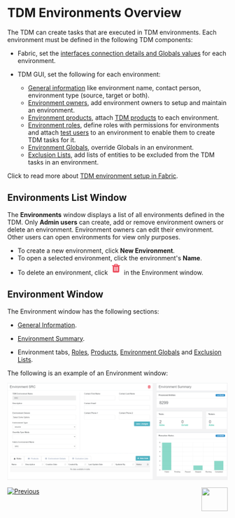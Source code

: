 # TDM Environments Overview

The TDM can create tasks that are executed in TDM environments. Each environment must be defined in the following TDM components:

- Fabric, set the [interfaces connection details and Globals values](/articles/25_environments/01_environments_overview.md) for each environment. 
- TDM GUI, set the following for each environment:

  - [General information](08_environment_window_general_information.md) like environment name, contact person, environment type (source, target or both).
  - [Environment owners](08_environment_window_general_information.md#environment-owners), add environment owners to setup and maintain an environment.
  - [Environment products](11_environment_products_tab.md), attach [TDM products](05_tdm_gui_product_window.md) to each environment.
  - [Environment roles](10_environment_roles_tab.md), define roles with permissions for environments and attach [test users](02_tdm_gui_user_types.md) to an environment to enable them to create TDM tasks for it.
  - [Environment Globals](12_environment_globals_tab.md), override Globals in an environment.
  - [Exclusion Lists](13_environment_exclusion_lists.md), add lists of entities to be excluded from the TDM tasks in an environment.

Click to read more about [TDM environment setup in Fabric](/articles/TDM/tdm_implementation/20_tdm_fabric_implementation_environments_setup.md).
  ## Environments List Window

The **Environments** window displays a list of all environments defined in the TDM. Only **Admin users** can create, add or remove environment owners or delete an environment. Environment owners can edit their environment. Other users can open environments for view only purposes.

-   To create a new environment, click **New Environment**.
-   To open a selected environment, click the environment's **Name**.
-   To delete an environment, click ![delete](images/delete_icon.png) in the Environment window.



## Environment Window

The Environment window has the following sections:

- [General Information](08_environment_window_general_information.md).

- [Environment Summary](09_environment_window_summary_section.md).

- Environment tabs, [Roles](10_environment_roles_tab.md), [Products](11_environment_products_tab.md), [Environment Globals](12_environment_globals_tab.md) and [Exclusion Lists](13_environment_exclusion_lists.md).

 The following is an example of an Environment window:

  ![environment](images/tdm_environment_window.png)



  [![Previous](/articles/images/Previous.png)](06_be_product_tdmdb_tables.md)[<img align="right" width="60" height="54" src="/articles/images/Next.png">](08_environment_window_general_information.md)
